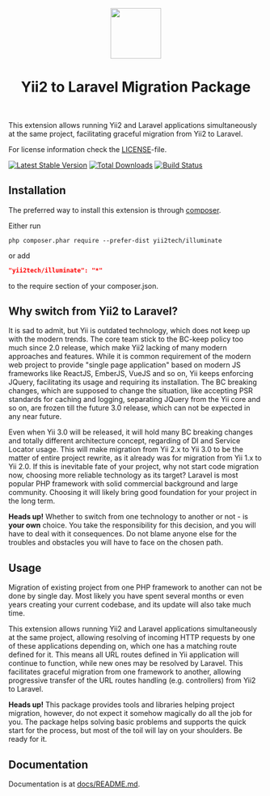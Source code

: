 <p align="center">
    <a href="https://github.com/yii2tech" target="_blank">
        <img src="https://avatars2.githubusercontent.com/u/12951949" height="100px">
    </a>
    <h1 align="center">Yii2 to Laravel Migration Package</h1>
    <br>
</p>

This extension allows running Yii2 and Laravel applications simultaneously at the same project,
facilitating graceful migration from Yii2 to Laravel.

For license information check the [LICENSE](LICENSE.md)-file.

[![Latest Stable Version](https://poser.pugx.org/yii2tech/illuminate/v/stable.png)](https://packagist.org/packages/yii2tech/illuminate)
[![Total Downloads](https://poser.pugx.org/yii2tech/illuminate/downloads.png)](https://packagist.org/packages/yii2tech/illuminate)
[![Build Status](https://github.com/yii2tech/illuminate/workflows/build/badge.svg)](https://github.com/yii2tech/illuminate/actions)


Installation
------------

The preferred way to install this extension is through [composer](http://getcomposer.org/download/).

Either run

```
php composer.phar require --prefer-dist yii2tech/illuminate
```

or add

```json
"yii2tech/illuminate": "*"
```

to the require section of your composer.json.


Why switch from Yii2 to Laravel?
--------------------------------

It is sad to admit, but Yii is outdated technology, which does not keep up with the modern trends.
The core team stick to the BC-keep policy too much since 2.0 release, which make Yii2 lacking of many modern approaches
and features.
While it is common requirement of the modern web project to provide "single page application" based on modern
JS frameworks like ReactJS, EmberJS, VueJS and so on, Yii keeps enforcing  JQuery, facilitating its usage and requiring
its installation.
The BC breaking changes, which are supposed to change the situation, like accepting PSR standards for caching and logging,
separating JQuery from the Yii core and so on, are frozen till the future 3.0 release, which can not be expected in any
near future.

Even when Yii 3.0 will be released, it will hold many BC breaking changes and totally different architecture concept,
regarding of DI and Service Locator usage. This will make migration from Yii 2.x to Yii 3.0 to be the matter of entire
project rewrite, as it already was for migration from Yii 1.x to Yii 2.0. If this is inevitable fate of your project,
why not start code migration now, choosing more reliable technology as its target?
Laravel is most popular PHP framework with solid commercial background and large community. Choosing it will likely bring
good foundation for your project in the long term.

**Heads up!** Whether to switch from one technology to another or not - is **your own** choice. You take the responsibility
for this decision, and you will have to deal with it consequences. Do not blame anyone else for the troubles and obstacles
you will have to face on the chosen path.


Usage
-----

Migration of existing project from one PHP framework to another can not be done by single day. Most likely you have spent
several months or even years creating your current codebase, and its update will also take much time. 

This extension allows running Yii2 and Laravel applications simultaneously at the same project, allowing resolving of
incoming HTTP requests by one of these applications depending on, which one has a matching route defined for it. 
This means all URL routes defined in Yii application will continue to function, while new ones may be resolved by
Laravel. This facilitates graceful migration from one framework to another, allowing progressive transfer of the
URL routes handling (e.g. controllers) from Yii2 to Laravel.

**Heads up!** This package provides tools and libraries helping project migration, however, do not expect it somehow
magically do all the job for you. The package helps solving basic problems and supports the quick start for the process,
but most of the toil will lay on your shoulders. Be ready for it.


Documentation
-------------

Documentation is at [docs/README.md](docs/README.md).
